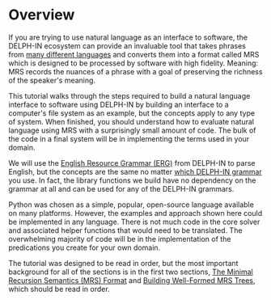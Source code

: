 # Overview
If you are trying to use natural language as an interface to software, the DELPH-IN ecosystem can provide an invaluable tool that takes phrases from [many different languages](NorsourceTop) and converts them into a format called MRS which is designed to be processed by software with high fidelity. Meaning: MRS records the nuances of a phrase with a goal of preserving the richness of the speaker's meaning.

This tutorial walks through the steps required to build a natural language interface to software using DELPH-IN by building an interface to a computer's file system as an example, but the concepts apply to any type of system. When finished, you should understand how to evaluate natural language using MRS with a surprisingly small amount of code. The bulk of the code in a final system will be in implementing the terms used in your domain.

We will use the [English Resource Grammar (ERG)](ErgTop) from DELPH-IN to parse English, but the concepts are the same no matter [which DELPH-IN grammar](NorsourceTop) you use.  In fact, the library functions we build have no dependency on the grammar at all and can be used for any of the DELPH-IN grammars.

Python was chosen as a simple, popular, open-source language available on many platforms. However, the examples and approach shown here could be implemented in any language. There is not much code in the core solver and associated helper functions that would need to be translated. The overwhelming majority of code will be in the implementation of the predications you create for your own domain.

The tutorial was designed to be read in order, but the most important background for all of the sections is in the first two sections, [The Minimal Recursion Semantics (MRS) Format](devhowtoMRS) and [Building Well-Formed MRS Trees](devhowtoWellFormedTree), which should be read in order. 